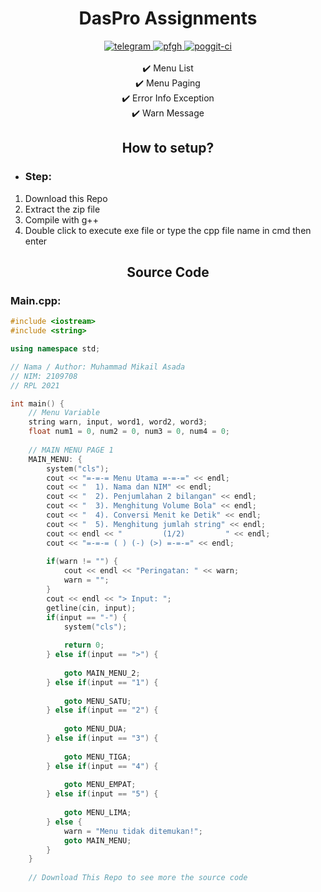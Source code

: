<h1 align="center">DasPro Assignments</h1>

<div align="center">
	<a href="https://t.me/ItsMeAsada">
        <img src="https://img.shields.io/badge/Chat-Telegram-blue" alt="telegram">
    </a>
    <a href="https://github.com/Asadaaaaa">
        <img src="https://img.shields.io/badge/Profile-Github-lightgrey" alt="pfgh">
    </a>
    <a href="https://upi.edu">
        <img src="https://img.shields.io/badge/College-UPI-red" alt="poggit-ci">
    </a>
    <br><br>
    ✔️ Menu List
    <br>
    ✔️ Menu Paging
    <br>
    ✔️ Error Info Exception
    <br>
    ✔️ Warn Message
    <br>
    
</div>

<div align="center">
	<h2>How to setup?</h2>
</div>

 - <h3>Step:</h3>
 1. Download this Repo
 2. Extract the zip file
 3. Compile with g++
 4. Double click to execute exe file or type the cpp file name in cmd then enter

<div align="center">
	<h2>Source Code</h2>
</div>
<h3>Main.cpp:</h3>

```c++
#include <iostream>
#include <string>

using namespace std;

// Nama / Author: Muhammad Mikail Asada
// NIM: 2109708
// RPL 2021

int main() {
	// Menu Variable
	string warn, input, word1, word2, word3;
	float num1 = 0, num2 = 0, num3 = 0, num4 = 0;
	
	// MAIN MENU PAGE 1
	MAIN_MENU: {
		system("cls");
		cout << "=-=-= Menu Utama =-=-=" << endl;
		cout << "  1). Nama dan NIM" << endl;
		cout << "  2). Penjumlahan 2 bilangan" << endl;
		cout << "  3). Menghitung Volume Bola" << endl;
		cout << "  4). Conversi Menit ke Detik" << endl;
		cout << "  5). Menghitung jumlah string" << endl;
		cout << endl << "         (1/2)         " << endl;
		cout << "=-=-= ( ) (-) (>) =-=-=" << endl;
		
		if(warn != "") {
			cout << endl << "Peringatan: " << warn;
			warn = "";
		}
		cout << endl << "> Input: ";
		getline(cin, input);
		if(input == "-") {
			system("cls");
			
			return 0;
		} else if(input == ">") {
			
			goto MAIN_MENU_2;
		} else if(input == "1") {
			
			goto MENU_SATU;
		} else if(input == "2") {
			
			goto MENU_DUA;
		} else if(input == "3") {
			
			goto MENU_TIGA;
		} else if(input == "4") {
			
			goto MENU_EMPAT;
		} else if(input == "5") {
			
			goto MENU_LIMA;
		} else {
			warn = "Menu tidak ditemukan!";
			goto MAIN_MENU;
		}
	}
	
	// Download This Repo to see more the source code
```
